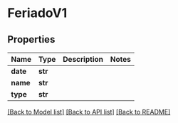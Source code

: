 # FeriadoV1


## Properties
Name | Type | Description | Notes
------------ | ------------- | ------------- | -------------
**date** | **str** |  | 
**name** | **str** |  | 
**type** | **str** |  | 

[[Back to Model list]](../README.md#documentation-for-models) [[Back to API list]](../README.md#documentation-for-api-endpoints) [[Back to README]](../README.md)


